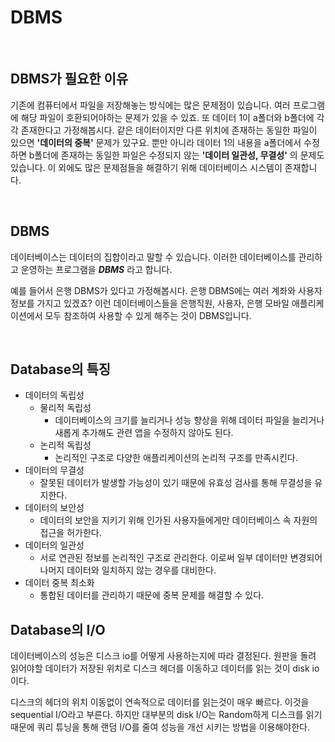 # DBMS

<br>

## DBMS가 필요한 이유
기존에 컴퓨터에서 파일을 저장해놓는 방식에는 많은 문제점이 있습니다. 여러 프로그램에 해당 파일이 호환되어야하는 문제가 있을 수 있죠. 또 데이터 1이 a폴더와 b폴더에 각각 존재한다고 가정해봅시다. 같은 데이터이지만 다른 위치에 존재하는 동일한 파일이 있으면 __'데이터의 중복'__ 문제가 있구요. 뿐만 아니라 데이터 1의 내용을 a폴더에서 수정하면 b폴더에 존재하는 동일한 파일은 수정되지 않는 __'데이터 일관성, 무결성'__ 의 문제도 있습니다. 이 외에도 많은 문제점들을 해결하기 위해 데이터베이스 시스템이 존재합니다.

<br>

## DBMS
데이터베이스는 데이터의 집합이라고 말할 수 있습니다. 이러한 데이터베이스를 관리하고 운영하는 프로그램을 ___DBMS___ 라고 합니다. 

예를 들어서 은행 DBMS가 있다고 가정해봅시다. 은행 DBMS에는 여러 계좌와 사용자 정보를 가지고 있겠죠? 이런 데이터베이스들을 은행직원, 사용자, 은행 모바일 애플리케이션에서 모두 참조하여 사용할 수 있게 해주는 것이 DBMS입니다. 

<br>

## Database의 특징

- 데이터의 독립성
    - 물리적 독립성
        - 데이터베이스의 크기를 늘리거나 성능 향상을 위해 데이터 파일을 늘리거나 새롭게 추가해도 관련 앱을 수정하지 않아도 된다.
    - 논리적 독립성
        - 논리적인 구조로 다양한 애플리케이션의 논리적 구조를 만족시킨다.
- 데이터의 무결성
    - 잘못된 데이터가 발생할 가능성이 있기 때문에 유효성 검사를 통해 무결성을 유지한다.
- 데이터의 보안성
    - 데이터의 보안을 지키기 위해 인가된 사용자들에게만 데이터베이스 속 자원의 접근을 허가한다.
- 데이터의 일관성
    - 서로 연관된 정보를 논리적인 구조로 관리한다. 이로써 일부 데이터만 변경되어 나머지 데이터와 일치하지 않는 경우를 대비한다.
- 데이터 중복 최소화
    - 통합된 데이터를 관리하기 때문에 중복 문제를 해결할 수 있다.

## Database의 I/O
데이터베이스의 성능은 디스크 io를 어떻게 사용하는지에 따라 결정된다. 원판을 돌려 읽어야할 데이터가 저장된 위치로 디스크 헤더를 이동하고 데이터를 읽는 것이 disk io이다.

디스크의 헤더의 위치 이동없이 연속적으로 데이터를 읽는것이 매우 빠르다. 이것을 sequential I/O라고 부른다. 하지만 대부분의 disk I/O는 Random하게 디스크를 읽기 때문에 쿼리 튜닝을 통해 랜덤 I/O를 줄여 성능을 개선 시키는 방법을 이용해야한다.